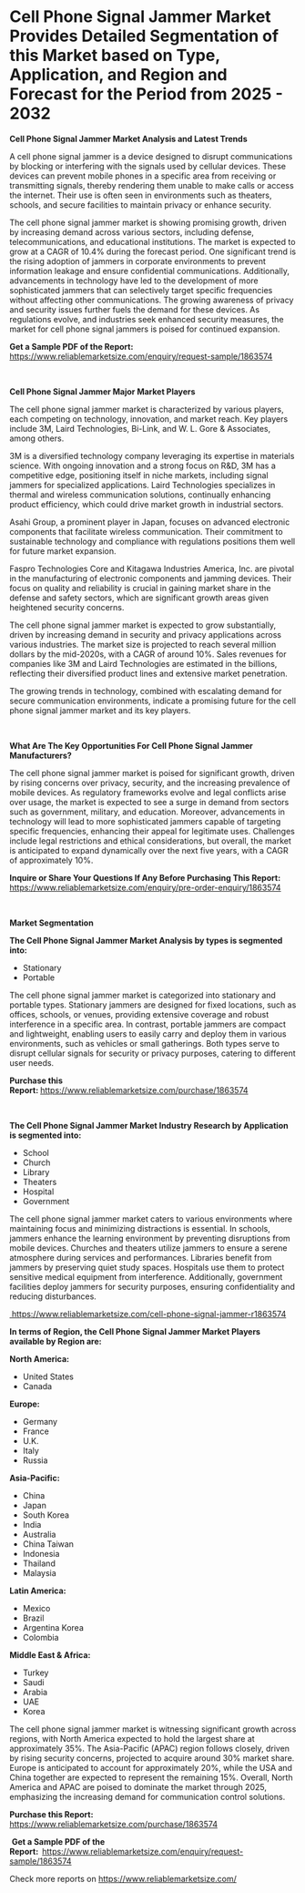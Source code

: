 <p><h1>Cell Phone Signal Jammer Market Provides Detailed Segmentation of this Market based on Type, Application, and Region and Forecast for the Period from 2025 - 2032</h1></p><p><strong>Cell Phone Signal Jammer Market Analysis and Latest Trends</strong></p>
<p><p>A cell phone signal jammer is a device designed to disrupt communications by blocking or interfering with the signals used by cellular devices. These devices can prevent mobile phones in a specific area from receiving or transmitting signals, thereby rendering them unable to make calls or access the internet. Their use is often seen in environments such as theaters, schools, and secure facilities to maintain privacy or enhance security.</p><p>The cell phone signal jammer market is showing promising growth, driven by increasing demand across various sectors, including defense, telecommunications, and educational institutions. The market is expected to grow at a CAGR of 10.4% during the forecast period. One significant trend is the rising adoption of jammers in corporate environments to prevent information leakage and ensure confidential communications. Additionally, advancements in technology have led to the development of more sophisticated jammers that can selectively target specific frequencies without affecting other communications. The growing awareness of privacy and security issues further fuels the demand for these devices. As regulations evolve, and industries seek enhanced security measures, the market for cell phone signal jammers is poised for continued expansion.</p></p>
<p><strong>Get a Sample PDF of the Report:&nbsp;</strong> <a href="https://www.reliablemarketsize.com/enquiry/request-sample/1863574?utm_campaign=3175&utm_medium=2&utm_source=Github&utm_content=ia&utm_term=07042025&utm_id=cell-phone-signal-jammer">https://www.reliablemarketsize.com/enquiry/request-sample/1863574</a></p>
<p>&nbsp;</p>
<p><strong>Cell Phone Signal Jammer Major Market Players</strong></p>
<p><p>The cell phone signal jammer market is characterized by various players, each competing on technology, innovation, and market reach. Key players include 3M, Laird Technologies, Bi-Link, and W. L. Gore & Associates, among others. </p><p>3M is a diversified technology company leveraging its expertise in materials science. With ongoing innovation and a strong focus on R&D, 3M has a competitive edge, positioning itself in niche markets, including signal jammers for specialized applications. Laird Technologies specializes in thermal and wireless communication solutions, continually enhancing product efficiency, which could drive market growth in industrial sectors.</p><p>Asahi Group, a prominent player in Japan, focuses on advanced electronic components that facilitate wireless communication. Their commitment to sustainable technology and compliance with regulations positions them well for future market expansion.</p><p>Faspro Technologies Core and Kitagawa Industries America, Inc. are pivotal in the manufacturing of electronic components and jamming devices. Their focus on quality and reliability is crucial in gaining market share in the defense and safety sectors, which are significant growth areas given heightened security concerns.</p><p>The cell phone signal jammer market is expected to grow substantially, driven by increasing demand in security and privacy applications across various industries. The market size is projected to reach several million dollars by the mid-2020s, with a CAGR of around 10%. Sales revenues for companies like 3M and Laird Technologies are estimated in the billions, reflecting their diversified product lines and extensive market penetration.</p><p>The growing trends in technology, combined with escalating demand for secure communication environments, indicate a promising future for the cell phone signal jammer market and its key players.</p></p>
<p>&nbsp;</p>
<p><strong>What Are The Key Opportunities For Cell Phone Signal Jammer Manufacturers?</strong></p>
<p><p>The cell phone signal jammer market is poised for significant growth, driven by rising concerns over privacy, security, and the increasing prevalence of mobile devices. As regulatory frameworks evolve and legal conflicts arise over usage, the market is expected to see a surge in demand from sectors such as government, military, and education. Moreover, advancements in technology will lead to more sophisticated jammers capable of targeting specific frequencies, enhancing their appeal for legitimate uses. Challenges include legal restrictions and ethical considerations, but overall, the market is anticipated to expand dynamically over the next five years, with a CAGR of approximately 10%.</p></p>
<p><strong>Inquire or Share Your Questions If Any Before Purchasing This Report:</strong> <a href="https://www.reliablemarketsize.com/enquiry/pre-order-enquiry/1863574?utm_campaign=3175&utm_medium=2&utm_source=Github&utm_content=ia&utm_term=07042025&utm_id=cell-phone-signal-jammer">https://www.reliablemarketsize.com/enquiry/pre-order-enquiry/1863574</a></p>
<p>&nbsp;</p>
<p><strong>Market Segmentation</strong></p>
<p><strong>The Cell Phone Signal Jammer Market Analysis by types is segmented into:</strong></p>
<p><ul><li>Stationary</li><li>Portable</li></ul></p>
<p><p>The cell phone signal jammer market is categorized into stationary and portable types. Stationary jammers are designed for fixed locations, such as offices, schools, or venues, providing extensive coverage and robust interference in a specific area. In contrast, portable jammers are compact and lightweight, enabling users to easily carry and deploy them in various environments, such as vehicles or small gatherings. Both types serve to disrupt cellular signals for security or privacy purposes, catering to different user needs.</p></p>
<p><strong>Purchase this Report:&nbsp;</strong><a href="https://www.reliablemarketsize.com/purchase/1863574?utm_campaign=3175&utm_medium=2&utm_source=Github&utm_content=ia&utm_term=07042025&utm_id=cell-phone-signal-jammer">https://www.reliablemarketsize.com/purchase/1863574</a></p>
<p>&nbsp;</p>
<p><strong>The Cell Phone Signal Jammer Market Industry Research by Application is segmented into:</strong></p>
<p><ul><li>School</li><li>Church</li><li>Library</li><li>Theaters</li><li>Hospital</li><li>Government</li></ul></p>
<p><p>The cell phone signal jammer market caters to various environments where maintaining focus and minimizing distractions is essential. In schools, jammers enhance the learning environment by preventing disruptions from mobile devices. Churches and theaters utilize jammers to ensure a serene atmosphere during services and performances. Libraries benefit from jammers by preserving quiet study spaces. Hospitals use them to protect sensitive medical equipment from interference. Additionally, government facilities deploy jammers for security purposes, ensuring confidentiality and reducing disturbances.</p></p>
<p><a href="https://www.reliablemarketsize.com/cell-phone-signal-jammer-r1863574?utm_campaign=3175&utm_medium=2&utm_source=Github&utm_content=ia&utm_term=07042025&utm_id=cell-phone-signal-jammer">&nbsp;https://www.reliablemarketsize.com/cell-phone-signal-jammer-r1863574</a></p>
<p><strong>In terms of Region, the Cell Phone Signal Jammer Market Players available by Region are:</strong></p>
<p>
    <p> <strong> North America: </strong>
        <ul>
            <li>United States</li>
            <li>Canada</li>
        </ul>
        </p> 
    <p> <strong> Europe: </strong>
        <ul>
            <li>Germany</li>
            <li>France</li>
            <li>U.K.</li>
            <li>Italy</li>
            <li>Russia</li>
        </ul>
        </p> 
    <p> <strong> Asia-Pacific: </strong>
        <ul>
            <li>China</li>
            <li>Japan</li>
            <li>South Korea</li>
            <li>India</li>
            <li>Australia</li>
            <li>China Taiwan</li>
            <li>Indonesia</li>
            <li>Thailand</li>
            <li>Malaysia</li>
        </ul>
        </p> 
    <p> <strong> Latin America: </strong>
        <ul>
            <li>Mexico</li>
            <li>Brazil</li>
            <li>Argentina Korea</li>
            <li>Colombia</li>
        </ul>
        </p> 
    <p> <strong> Middle East & Africa: </strong>
        <ul>
            <li>Turkey</li>
            <li>Saudi</li>
            <li>Arabia</li>
            <li>UAE</li>
            <li>Korea</li>
        </ul>
    </p>
    </p>
<p><p>The cell phone signal jammer market is witnessing significant growth across regions, with North America expected to hold the largest share at approximately 35%. The Asia-Pacific (APAC) region follows closely, driven by rising security concerns, projected to acquire around 30% market share. Europe is anticipated to account for approximately 20%, while the USA and China together are expected to represent the remaining 15%. Overall, North America and APAC are poised to dominate the market through 2025, emphasizing the increasing demand for communication control solutions.</p></p>
<p><strong>Purchase this Report: </strong><a href="https://www.reliablemarketsize.com/purchase/1863574?utm_campaign=3175&utm_medium=2&utm_source=Github&utm_content=ia&utm_term=07042025&utm_id=cell-phone-signal-jammer">https://www.reliablemarketsize.com/purchase/1863574</a></p>
<p>&nbsp;<strong>Get a Sample PDF of the Report:&nbsp;&nbsp;</strong><a href="https://www.reliablemarketsize.com/enquiry/request-sample/1863574?utm_campaign=3175&utm_medium=2&utm_source=Github&utm_content=ia&utm_term=07042025&utm_id=cell-phone-signal-jammer">https://www.reliablemarketsize.com/enquiry/request-sample/1863574</a></p>
<p><strong></strong></p>
<p>Check more reports on <a href="https://www.reliablemarketsize.com/?utm_campaign=3175&utm_medium=2&utm_source=Github&utm_content=ia&utm_term=07042025&utm_id=cell-phone-signal-jammer">https://www.reliablemarketsize.com/</a></p>